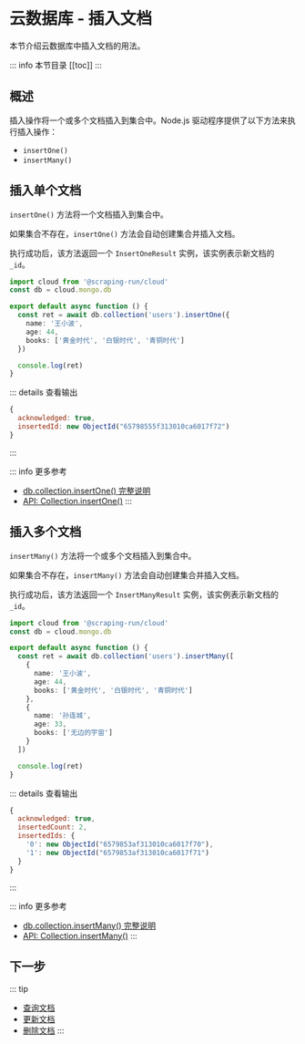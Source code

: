 
# 云数据库 - 插入文档

本节介绍云数据库中插入文档的用法。

::: info 本节目录
[[toc]]
:::


## 概述

插入操作将一个或多个文档插入到集合中。Node.js 驱动程序提供了以下方法来执行插入操作：

- `insertOne()`
- `insertMany()`


## 插入单个文档

`insertOne()` 方法将一个文档插入到集合中。

如果集合不存在，`insertOne()` 方法会自动创建集合并插入文档。

执行成功后，该方法返回一个 `InsertOneResult` 实例，该实例表示新文档的 `_id`。


```typescript
import cloud from '@scraping-run/cloud'
const db = cloud.mongo.db

export default async function () {
  const ret = await db.collection('users').insertOne({ 
    name: '王小波',
    age: 44,
    books: ['黄金时代', '白银时代', '青铜时代']
  })

  console.log(ret)
}
```

::: details 查看输出
```js
{
  acknowledged: true,
  insertedId: new ObjectId("65798555f313010ca6017f72")
}
```
:::

::: info 更多参考
- [db.collection.insertOne() 完整说明](https://www.mongodb.com/docs/manual/reference/method/db.collection.insertOne/)
- [API: Collection.insertOne()](https://mongodb.github.io/node-mongodb-native/5.0/classes/Collection.html#insertOne)
:::


## 插入多个文档

`insertMany()` 方法将一个或多个文档插入到集合中。

如果集合不存在，`insertMany()` 方法会自动创建集合并插入文档。

执行成功后，该方法返回一个 `InsertManyResult` 实例，该实例表示新文档的 `_id`。

```typescript
import cloud from '@scraping-run/cloud'
const db = cloud.mongo.db

export default async function () {
  const ret = await db.collection('users').insertMany([
    { 
      name: '王小波',
      age: 44,
      books: ['黄金时代', '白银时代', '青铜时代']
    },
    { 
      name: '孙连城',
      age: 33,
      books: ['无边的宇宙']
    }
  ])

  console.log(ret)
}
```

::: details 查看输出
```js
{
  acknowledged: true,
  insertedCount: 2,
  insertedIds: {
    '0': new ObjectId("6579853af313010ca6017f70"),
    '1': new ObjectId("6579853af313010ca6017f71")
  }
}
```
:::

::: info 更多参考
- [db.collection.insertMany() 完整说明](https://www.mongodb.com/docs/manual/reference/method/db.collection.insertMany/)
- [API: Collection.insertMany()](https://mongodb.github.io/node-mongodb-native/5.0/classes/Collection.html#insertMany)
:::


## 下一步
::: tip
- [查询文档](./find.md)
- [更新文档](./update.md)
- [删除文档](./delete.md)
:::